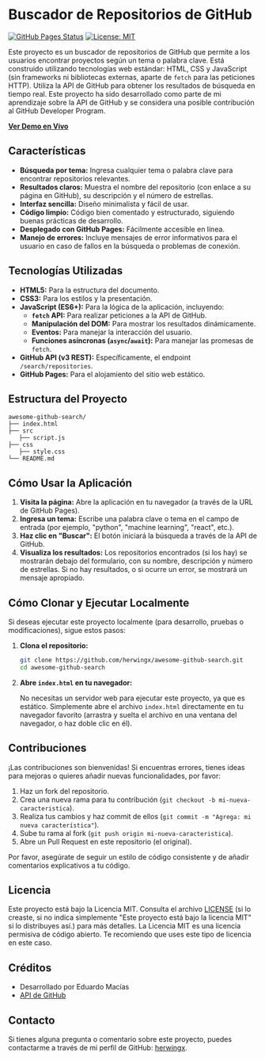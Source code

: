 # Buscador de Repositorios de GitHub

[![GitHub Pages Status](https://img.shields.io/badge/GitHub%20Pages-live-green.svg)](https://ghsearch.is-a.dev/) [![License: MIT](https://img.shields.io/badge/License-MIT-yellow.svg)](https://opensource.org/licenses/MIT)

Este proyecto es un buscador de repositorios de GitHub que permite a los usuarios encontrar proyectos según un tema o palabra clave. Está construido utilizando tecnologías web estándar: HTML, CSS y JavaScript (sin frameworks ni bibliotecas externas, aparte de `fetch` para las peticiones HTTP).  Utiliza la API de GitHub para obtener los resultados de búsqueda en tiempo real.  Este proyecto ha sido desarrollado como parte de mi aprendizaje sobre la API de GitHub y se considera una posible contribución al GitHub Developer Program.

**[Ver Demo en Vivo](https://ghsearch.is-a.dev/)**  <!-- Reemplaza con tu URL -->

## Características

*   **Búsqueda por tema:**  Ingresa cualquier tema o palabra clave para encontrar repositorios relevantes.
*   **Resultados claros:**  Muestra el nombre del repositorio (con enlace a su página en GitHub), su descripción y el número de estrellas.
*   **Interfaz sencilla:**  Diseño minimalista y fácil de usar.
*   **Código limpio:**  Código bien comentado y estructurado, siguiendo buenas prácticas de desarrollo.
*   **Desplegado con GitHub Pages:**  Fácilmente accesible en línea.
*   **Manejo de errores:**  Incluye mensajes de error informativos para el usuario en caso de fallos en la búsqueda o problemas de conexión.

## Tecnologías Utilizadas

*   **HTML5:**  Para la estructura del documento.
*   **CSS3:**  Para los estilos y la presentación.
*   **JavaScript (ES6+):**  Para la lógica de la aplicación, incluyendo:
    *   **`fetch` API:**  Para realizar peticiones a la API de GitHub.
    *   **Manipulación del DOM:**  Para mostrar los resultados dinámicamente.
    *   **Eventos:**  Para manejar la interacción del usuario.
    *   **Funciones asíncronas (`async`/`await`):**  Para manejar las promesas de `fetch`.
*   **GitHub API (v3 REST):**  Específicamente, el endpoint `/search/repositories`.
*   **GitHub Pages:** Para el alojamiento del sitio web estático.

## Estructura del Proyecto

```
awesome-github-search/
├── index.html 
├── src    
   ├── script.js
├── css          
   ├── style.css          
└── README.md           
```

## Cómo Usar la Aplicación

1.  **Visita la página:**  Abre la aplicación en tu navegador (a través de la URL de GitHub Pages).
2.  **Ingresa un tema:**  Escribe una palabra clave o tema en el campo de entrada (por ejemplo, "python", "machine learning", "react", etc.).
3.  **Haz clic en "Buscar":**  El botón iniciará la búsqueda a través de la API de GitHub.
4.  **Visualiza los resultados:** Los repositorios encontrados (si los hay) se mostrarán debajo del formulario, con su nombre, descripción y número de estrellas.  Si no hay resultados, o si ocurre un error, se mostrará un mensaje apropiado.

## Cómo Clonar y Ejecutar Localmente

Si deseas ejecutar este proyecto localmente (para desarrollo, pruebas o modificaciones), sigue estos pasos:

1.  **Clona el repositorio:**

    ```bash
    git clone https://github.com/herwingx/awesome-github-search.git
    cd awesome-github-search
    ```

2.  **Abre `index.html` en tu navegador:**

    No necesitas un servidor web para ejecutar este proyecto, ya que es estático.  Simplemente abre el archivo `index.html` directamente en tu navegador favorito (arrastra y suelta el archivo en una ventana del navegador, o haz doble clic en él).

## Contribuciones

¡Las contribuciones son bienvenidas! Si encuentras errores, tienes ideas para mejoras o quieres añadir nuevas funcionalidades, por favor:

1.  Haz un fork del repositorio.
2.  Crea una nueva rama para tu contribución (`git checkout -b mi-nueva-caracteristica`).
3.  Realiza tus cambios y haz commit de ellos (`git commit -m "Agrega: mi nueva característica"`).
4.  Sube tu rama al fork (`git push origin mi-nueva-caracteristica`).
5.  Abre un Pull Request en este repositorio (el original).

Por favor, asegúrate de seguir un estilo de código consistente y de añadir comentarios explicativos a tu código.

## Licencia

Este proyecto está bajo la Licencia MIT.  Consulta el archivo [LICENSE](LICENSE) (si lo creaste, si no indica simplemente "Este proyecto está bajo la licencia MIT" si lo distribuyes así.) para más detalles.  La Licencia MIT es una licencia permisiva de código abierto. Te recomiendo que uses este tipo de licencia en este caso.

## Créditos

*   Desarrollado por Eduardo Macías
*   [API de GitHub](https://docs.github.com/en/rest?apiVersion=2022-11-28)

## Contacto

Si tienes alguna pregunta o comentario sobre este proyecto, puedes contactarme a través de mi perfil de GitHub: [herwingx](https://github.com/herwingx).
